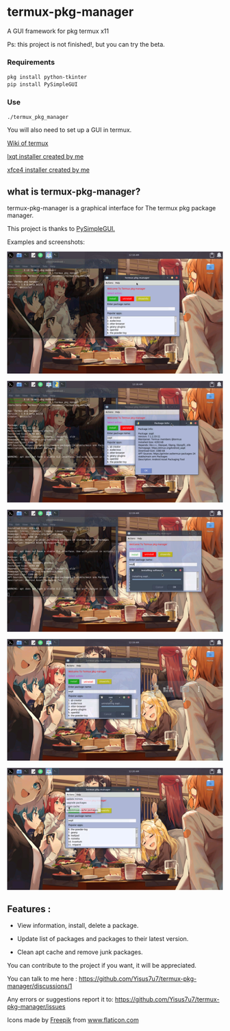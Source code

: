 # termux-pkg-manager
A GUI framework for pkg termux x11

Ps: this project is not finished!, but you can try the beta. 

### Requirements

```bash
pkg install python-tkinter
pip install PySimpleGUI
```

### Use 

```
./termux_pkg_manager
```

You will also need to set up a GUI in termux.

[Wiki of termux](https://wiki.termux.com/wiki/Graphical_Environment) 

[lxqt installer created by me](https://github.com/Yisus7u7/termux-desktop-lxqt) 

[xfce4 installer created by me](https://github.com/Yisus7u7/termux-desktop-xfce)

## what is termux-pkg-manager? 

termux-pkg-manager is a graphical interface for 
The termux pkg package manager.

This project is thanks to [PySimpleGUI.](https://github.com/PySimpleGUI/PySimpleGUI)

Examples and screenshots:

![image](./preview/image1.png)

![image](./preview/image2.png)

![image](./preview/image3.png)

![image](./preview/image4.png)

![image](./preview/image5.png)

## Features :

- View information, install, delete a package. 

- Update list of packages and packages to their latest version. 

- Clean apt cache and remove junk packages. 

You can contribute to the project if you want, it will be appreciated. 

You can talk to me here :
https://github.com/Yisus7u7/termux-pkg-manager/discussions/1

Any errors or suggestions report it to:
https://github.com/Yisus7u7/termux-pkg-manager/issues

<div>Icons made by <a href="https://www.freepik.com" title="Freepik">Freepik</a> from <a href="https://www.flaticon.com/" title="Flaticon">www.flaticon.com</a></div>
